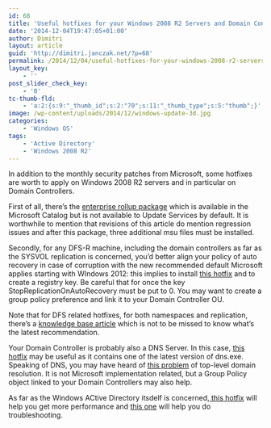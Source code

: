 ```yaml
---
id: 68
title: 'Useful hotfixes for your Windows 2008 R2 Servers and Domain Controllers'
date: '2014-12-04T19:47:05+01:00'
author: Dimitri
layout: article
guid: 'http://dimitri.janczak.net/?p=68'
permalink: /2014/12/04/useful-hotfixes-for-your-windows-2008-r2-servers-and-domain-controllers/
layout_key:
    - ''
post_slider_check_key:
    - '0'
tc-thumb-fld:
    - 'a:2:{s:9:"_thumb_id";s:2:"70";s:11:"_thumb_type";s:5:"thumb";}'
image: /wp-content/uploads/2014/12/windows-update-3d.jpg
categories:
    - 'Windows OS'
tags:
    - 'Active Directory'
    - 'Windows 2008 R2'
---
```


In addition to the monthly security patches from Microsoft, some hotfixes are worth to apply on Windows 2008 R2 servers and in particular on Domain Controllers.

First of all, there’s the [enterprise rollup package](http://support.microsoft.com/kb/2775511) which is available in the Microsoft Catalog but is not available to Update Services by default. It is worthwhile to mention that revisions of this article do mention regression issues and after this package, three additional msu files must be installed.

Secondly, for any DFS-R machine, including the domain controllers as far as the SYSVOL replication is concerned, you’d better align your policy of auto recovery in case of corruption with the new recommended default Microsoft applies starting with WIndows 2012: this implies to install [this hotfix](http://support.microsoft.com/kb/2884176) and to create a registry key. Be careful that for once the key StopReplicationOnAutoRecovery must be put to 0. You may want to create a group policy preference and link it to your Domain Controller OU.

Note that for DFS related hotfixes, for both namespaces and replication, there’s a [knowledge base article](http://support.microsoft.com/kb/968429) which is not to be missed to know what’s the latest recommendation.

Your Domain Controller is probably also a DNS Server. In this case, [this hotfix](http://support.microsoft.com/kb/2905363) may be useful as it contains one of the latest version of dns.exe. Speaking of DNS, you may have heard of [this problem](http://support.microsoft.com/kb/968372) of top-level domain resolution. It is not Microsoft implementation related, but a Group Policy object linked to your Domain Controllers may also help.

As far as the Windows ACtive Directory itsdelf is concerned,[ this hotfix](http://support2.microsoft.com/kb/2862304) will help you get more performance and [this one](http://support2.microsoft.com/kb/2800945) will help you do troubleshooting.